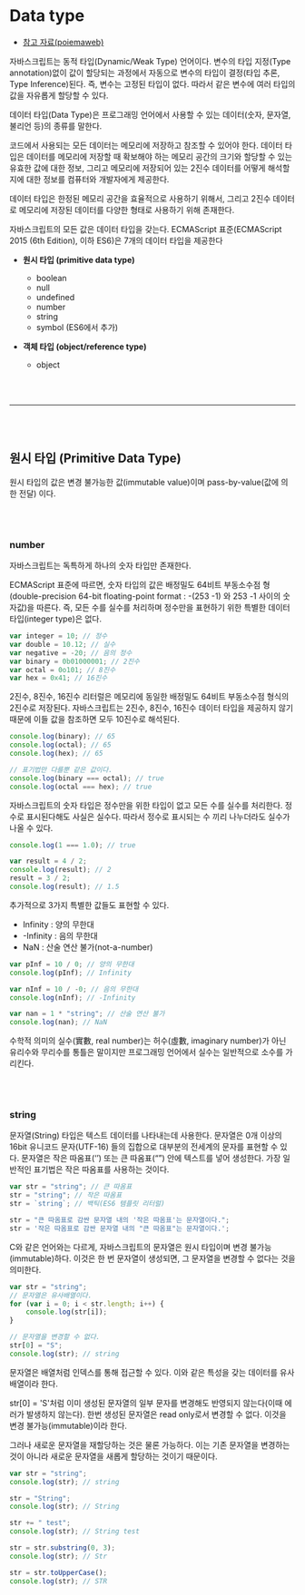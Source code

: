 # Data type

-   [참고 자료(poiemaweb)](https://poiemaweb.com/js-data-type-variable)

자바스크립트는 동적 타입(Dynamic/Weak Type) 언어이다. 변수의 타입 지정(Type annotation)없이 값이 할당되는 과정에서 자동으로 변수의 타입이 결정(타입 추론, Type Inference)된다. 즉, 변수는 고정된 타입이 없다. 따라서 같은 변수에 여러 타입의 값을 자유롭게 할당할 수 있다.

데이터 타입(Data Type)은 프로그래밍 언어에서 사용할 수 있는 데이터(숫자, 문자열, 불리언 등)의 종류를 말한다.

코드에서 사용되는 모든 데이터는 메모리에 저장하고 참조할 수 있어야 한다. 데이터 타입은 데이터를 메모리에 저장할 때 확보해야 하는 메모리 공간의 크기와 할당할 수 있는 유효한 값에 대한 정보, 그리고 메모리에 저장되어 있는 2진수 데이터를 어떻게 해석할 지에 대한 정보를 컴퓨터와 개발자에게 제공한다.

데이터 타입은 한정된 메모리 공간을 효율적으로 사용하기 위해서, 그리고 2진수 데이터로 메모리에 저장된 데이터를 다양한 형태로 사용하기 위해 존재한다.

자바스크립트의 모든 값은 데이터 타입을 갖는다. ECMAScript 표준(ECMAScript 2015 (6th Edition), 이하 ES6)은 7개의 데이터 타입을 제공한다

-   **원시 타입 (primitive data type)**

    -   boolean
    -   null
    -   undefined
    -   number
    -   string
    -   symbol (ES6에서 추가)

-   **객체 타입 (object/reference type)**

    -   object

<br /><br />

---

<br /><br />

## 원시 타입 (Primitive Data Type)

원시 타입의 값은 변경 불가능한 값(immutable value)이며 pass-by-value(값에 의한 전달) 이다.

<br /><br />

### number

자바스크립트는 독특하게 하나의 숫자 타입만 존재한다.

ECMAScript 표준에 따르면, 숫자 타입의 값은 배정밀도 64비트 부동소수점 형(double-precision 64-bit floating-point format : -(253 -1) 와 253 -1 사이의 숫자값)을 따른다. 즉, 모든 수를 실수를 처리하며 정수만을 표현하기 위한 특별한 데이터 타입(integer type)은 없다.

```js
var integer = 10; // 정수
var double = 10.12; // 실수
var negative = -20; // 음의 정수
var binary = 0b01000001; // 2진수
var octal = 0o101; // 8진수
var hex = 0x41; // 16진수
```

2진수, 8진수, 16진수 리터럴은 메모리에 동일한 배정밀도 64비트 부동소수점 형식의 2진수로 저장된다. 자바스크립트는 2진수, 8진수, 16진수 데이터 타입을 제공하지 않기 때문에 이들 값을 참조하면 모두 10진수로 해석된다.

```js
console.log(binary); // 65
console.log(octal); // 65
console.log(hex); // 65

// 표기법만 다를뿐 같은 값이다.
console.log(binary === octal); // true
console.log(octal === hex); // true
```

자바스크립트의 숫자 타입은 정수만을 위한 타입이 없고 모든 수를 실수를 처리한다. 정수로 표시된다해도 사실은 실수다. 따라서 정수로 표시되는 수 끼리 나누더라도 실수가 나올 수 있다.

```js
console.log(1 === 1.0); // true

var result = 4 / 2;
console.log(result); // 2
result = 3 / 2;
console.log(result); // 1.5
```

추가적으로 3가지 특별한 값들도 표현할 수 있다.

-   Infinity : 양의 무한대
-   -Infinity : 음의 무한대
-   NaN : 산술 연산 불가(not-a-number)

```js
var pInf = 10 / 0; // 양의 무한대
console.log(pInf); // Infinity

var nInf = 10 / -0; // 음의 무한대
console.log(nInf); // -Infinity

var nan = 1 * "string"; // 산술 연산 불가
console.log(nan); // NaN
```

수학적 의미의 실수(實數, real number)는 허수(虛數, imaginary number)가 아닌 유리수와 무리수를 통틀은 말이지만 프로그래밍 언어에서 실수는 일반적으로 소수를 가리킨다.

<br /><br />

### string

문자열(String) 타입은 텍스트 데이터를 나타내는데 사용한다. 문자열은 0개 이상의 16bit 유니코드 문자(UTF-16) 들의 집합으로 대부분의 전세계의 문자를 표현할 수 있다. 문자열은 작은 따옴표(‘’) 또는 큰 따옴표(“”) 안에 텍스트를 넣어 생성한다. 가장 일반적인 표기법은 작은 따옴표를 사용하는 것이다.

```js
var str = "string"; // 큰 따옴표
str = "string"; // 작은 따옴표
str = `string`; // 백틱(ES6 템플릿 리터럴)

str = "큰 따옴표로 감싼 문자열 내의 '작은 따옴표'는 문자열이다.";
str = '작은 따옴표로 감싼 문자열 내의 "큰 따옴표"는 문자열이다.';
```

C와 같은 언어와는 다르게, 자바스크립트의 문자열은 원시 타입이며 변경 불가능(immutable)하다. 이것은 한 번 문자열이 생성되면, 그 문자열을 변경할 수 없다는 것을 의미한다.

```js
var str = "string";
// 문자열은 유사배열이다.
for (var i = 0; i < str.length; i++) {
    console.log(str[i]);
}

// 문자열을 변경할 수 없다.
str[0] = "S";
console.log(str); // string
```

문자열은 배열처럼 인덱스를 통해 접근할 수 있다. 이와 같은 특성을 갖는 데이터를 유사 배열이라 한다.

str[0] = 'S'처럼 이미 생성된 문자열의 일부 문자를 변경해도 반영되지 않는다(이때 에러가 발생하지 않는다). 한번 생성된 문자열은 read only로서 변경할 수 없다. 이것을 변경 불가능(immutable)이라 한다.

그러나 새로운 문자열을 재할당하는 것은 물론 가능하다. 이는 기존 문자열을 변경하는 것이 아니라 새로운 문자열을 새롭게 할당하는 것이기 때문이다.

```js
var str = "string";
console.log(str); // string

str = "String";
console.log(str); // String

str += " test";
console.log(str); // String test

str = str.substring(0, 3);
console.log(str); // Str

str = str.toUpperCase();
console.log(str); // STR
```
